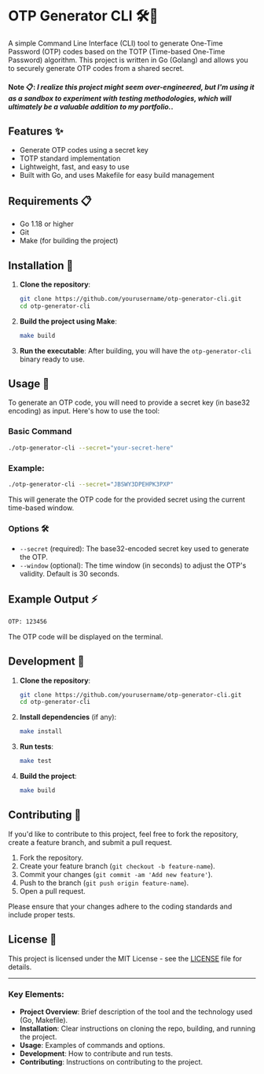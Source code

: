 # OTP Generator CLI 🛠️🔐

A simple Command Line Interface (CLI) tool to generate One-Time Password (OTP) codes based on the TOTP (Time-based One-Time Password) algorithm. This project is written in Go (Golang) and allows you to securely generate OTP codes from a shared secret.


#### Note 📋: _I realize this project might seem over-engineered, but I'm using it as a sandbox to experiment with testing methodologies, which will ultimately be a valuable addition to my portfolio._.


## Features ✨

- Generate OTP codes using a secret key
- TOTP standard implementation
- Lightweight, fast, and easy to use
- Built with Go, and uses Makefile for easy build management

## Requirements 📋

- Go 1.18 or higher
- Git
- Make (for building the project)
  
## Installation 🔨

1. **Clone the repository**:
    ```bash
    git clone https://github.com/yourusername/otp-generator-cli.git
    cd otp-generator-cli
    ```

2. **Build the project using Make**:
    ```bash
    make build
    ```

3. **Run the executable**:
    After building, you will have the `otp-generator-cli` binary ready to use.

## Usage 📖

To generate an OTP code, you will need to provide a secret key (in base32 encoding) as input. Here's how to use the tool:

### Basic Command
```bash
./otp-generator-cli --secret="your-secret-here"
```

### Example:
```bash
./otp-generator-cli --secret="JBSWY3DPEHPK3PXP"
```

This will generate the OTP code for the provided secret using the current time-based window.

### Options 🛠️

- `--secret` (required): The base32-encoded secret key used to generate the OTP.
- `--window` (optional): The time window (in seconds) to adjust the OTP's validity. Default is 30 seconds.

## Example Output ⚡

```bash
OTP: 123456
```

The OTP code will be displayed on the terminal.

## Development 🚀

1. **Clone the repository**:
    ```bash
    git clone https://github.com/yourusername/otp-generator-cli.git
    cd otp-generator-cli
    ```

2. **Install dependencies** (if any):
    ```bash
    make install
    ```

3. **Run tests**:
    ```bash
    make test
    ```

4. **Build the project**:
    ```bash
    make build
    ```

## Contributing 🤝

If you'd like to contribute to this project, feel free to fork the repository, create a feature branch, and submit a pull request.

1. Fork the repository.
2. Create your feature branch (`git checkout -b feature-name`).
3. Commit your changes (`git commit -am 'Add new feature'`).
4. Push to the branch (`git push origin feature-name`).
5. Open a pull request.

Please ensure that your changes adhere to the coding standards and include proper tests.

## License 📄

This project is licensed under the MIT License - see the [LICENSE](LICENSE) file for details.

---

### Key Elements:

- **Project Overview**: Brief description of the tool and the technology used (Go, Makefile).
- **Installation**: Clear instructions on cloning the repo, building, and running the project.
- **Usage**: Examples of commands and options.
- **Development**: How to contribute and run tests.
- **Contributing**: Instructions on contributing to the project.